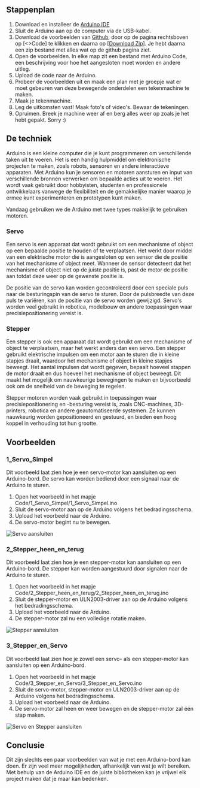 
## Stappenplan

1. Download en installeer de [Arduino IDE](https://www.arduino.cc/en/software)
2. Sluit de Arduino aan op de computer via de USB-kabel.
3. Download de voorbeelden van [Github](https://github.com/heerko/Drawing_Machines), door op de pagina rechtsboven op [<>Code] te klikken en daarna op [[Download Zip](https://github.com/heerko/Drawing_Machines/archive/refs/heads/main.zip)]. Je hebt daarna een zip bestand met alles wat op de github pagina ziet. 
4. Open de voorbeelden. In elke map zit een bestand met Arduino Code, een beschrijving voor hoe het aangesloten moet worden en andere uitleg. 
5. Upload de code naar de Arduino. 
6. Probeer de voorbeelden uit en maak een plan met je groepje wat er moet gebeuren van deze bewegende onderdelen een tekenmachine te maken.
7. Maak je tekenmachine.
8. Leg de uitkomsten vast! Maak foto's of video's. Bewaar de tekeningen.
9. Opruimen. Breek je machine weer af en berg alles weer op zoals je het hebt gepakt. Sorry :)

## De techniek

Arduino is een kleine computer die je kunt programmeren om verschillende taken uit te voeren. Het is een handig hulpmiddel om elektronische projecten te maken, zoals robots, sensoren en andere interactieve apparaten. Met Arduino kun je sensoren en motoren aansturen en input van verschillende bronnen verwerken om bepaalde acties uit te voeren. Het wordt vaak gebruikt door hobbyisten, studenten en professionele ontwikkelaars vanwege de flexibiliteit en de gemakkelijke manier waarop je ermee kunt experimenteren en prototypen kunt maken.

Vandaag gebruiken we de Arduino met twee types makkelijk te gebruiken motoren.

### Servo

Een servo is een apparaat dat wordt gebruikt om een mechanisme of object op een bepaalde positie te houden of te verplaatsen. Het werkt door middel van een elektrische motor die is aangesloten op een sensor die de positie van het mechanisme of object meet. Wanneer de sensor detecteert dat het mechanisme of object niet op de juiste positie is, past de motor de positie aan totdat deze weer op de gewenste positie is.

De positie van de servo kan worden gecontroleerd door een speciale puls naar de besturingspin van de servo te sturen. Door de pulsbreedte van deze puls te variëren, kan de positie van de servo worden gewijzigd. Servo's worden veel gebruikt in robotica, modelbouw en andere toepassingen waar precisiepositionering vereist is.

### Stepper

Een stepper is ook een apparaat dat wordt gebruikt om een mechanisme of object te verplaatsen, maar het werkt anders dan een servo. Een stepper gebruikt elektrische impulsen om een motor aan te sturen die in kleine stapjes draait, waardoor het mechanisme of object in kleine stapjes beweegt. Het aantal impulsen dat wordt gegeven, bepaalt hoeveel stappen de motor draait en dus hoeveel het mechanisme of object beweegt. Dit maakt het mogelijk om nauwkeurige bewegingen te maken en bijvoorbeeld ook om de snelheid van de beweging te regelen.

Stepper motoren worden vaak gebruikt in toepassingen waar precisiepositionering en -besturing vereist is, zoals CNC-machines, 3D-printers, robotica en andere geautomatiseerde systemen. Ze kunnen nauwkeurig worden gepositioneerd en gestuurd, en bieden een hoog koppel in verhouding tot hun grootte.

## Voorbeelden

### 1_Servo_Simpel

Dit voorbeeld laat zien hoe je een servo-motor kan aansluiten op een Arduino-bord. De servo kan worden bediend door een signaal naar de Arduino te sturen.

1. Open het voorbeeld in het mapje Code/1_Servo_Simpel/1_Servo_Simpel.ino
2. Sluit de servo-motor aan op de Arduino volgens het bedradingsschema.
3. Upload het voorbeeld naar de Arduino.
4. De servo-motor begint nu te bewegen.

![Servo aansluiten](./assets/fritzing/servo_bb.png)

### 2_Stepper_heen_en_terug

Dit voorbeeld laat zien hoe je een stepper-motor kan aansluiten op een Arduino-bord. De stepper kan worden aangestuurd door signalen naar de Arduino te sturen.

1. Open het voorbeeld in het mapje Code/2_Stepper_heen_en_terug/2_Stepper_heen_en_terug.ino
2. Sluit de stepper-motor en ULN2003-driver aan op de Arduino volgens het bedradingsschema.
3. Upload het voorbeeld naar de Arduino.
4. De stepper-motor zal nu een volledige rotatie maken.

![Stepper aansluiten](./assets/fritzing/stepper_bb.png)

### 3_Stepper_en_Servo

Dit voorbeeld laat zien hoe je zowel een servo- als een stepper-motor kan aansluiten op een Arduino-bord. 

1. Open het voorbeeld in het mapje Code/3_Stepper_en_Servo/3_Stepper_en_Servo.ino
2. Sluit de servo-motor, stepper-motor en ULN2003-driver aan op de Arduino volgens het bedradingsschema.
3. Upload het voorbeeld naar de Arduino.
4. De servo-motor zal heen en weer bewegen en de stepper-motor zal één stap maken.

![Servo en Stepper aansluiten](./assets/fritzing/servo_stepper_bb.png)

## Conclusie

Dit zijn slechts een paar voorbeelden van wat je met een Arduino-bord kan doen. Er zijn veel meer mogelijkheden, afhankelijk van wat je wilt bereiken. Met behulp van de Arduino IDE en de juiste bibliotheken kan je vrijwel elk project maken dat je maar kan bedenken.